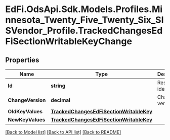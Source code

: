 # EdFi.OdsApi.Sdk.Models.Profiles.Minnesota_Twenty_Five_Twenty_Six_SISVendor_Profile.TrackedChangesEdFiSectionWritableKeyChange

## Properties

Name | Type | Description | Notes
------------ | ------------- | ------------- | -------------
**Id** | **string** | Resource identifier | [optional] 
**ChangeVersion** | **decimal** | Change version | [optional] 
**OldKeyValues** | [**TrackedChangesEdFiSectionWritableKey**](TrackedChangesEdFiSectionWritableKey.md) |  | [optional] 
**NewKeyValues** | [**TrackedChangesEdFiSectionWritableKey**](TrackedChangesEdFiSectionWritableKey.md) |  | [optional] 

[[Back to Model list]](../README.md#documentation-for-models) [[Back to API list]](../README.md#documentation-for-api-endpoints) [[Back to README]](../README.md)

